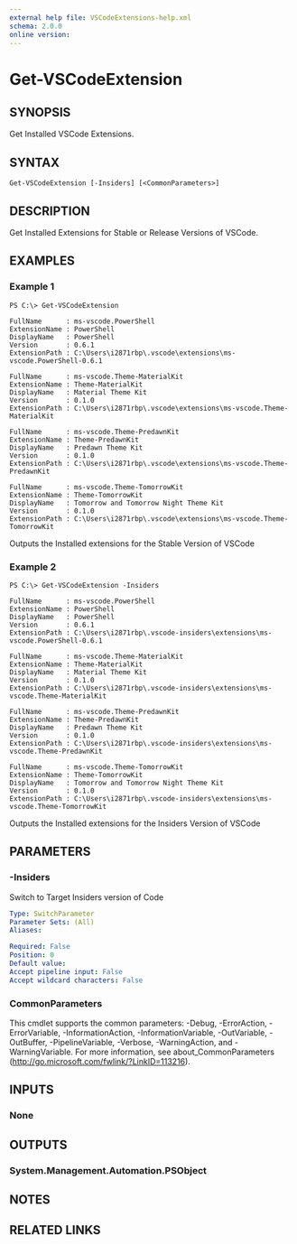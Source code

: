 ```yaml
---
external help file: VSCodeExtensions-help.xml
schema: 2.0.0
online version: 
---
```


# Get-VSCodeExtension
## SYNOPSIS
Get Installed VSCode Extensions.
## SYNTAX

```
Get-VSCodeExtension [-Insiders] [<CommonParameters>]
```

## DESCRIPTION
Get Installed Extensions for Stable or Release Versions of VSCode.
## EXAMPLES

### Example 1
```
PS C:\> Get-VSCodeExtension

FullName      : ms-vscode.PowerShell
ExtensionName : PowerShell
DisplayName   : PowerShell
Version       : 0.6.1
ExtensionPath : C:\Users\i2871rbp\.vscode\extensions\ms-vscode.PowerShell-0.6.1

FullName      : ms-vscode.Theme-MaterialKit
ExtensionName : Theme-MaterialKit
DisplayName   : Material Theme Kit
Version       : 0.1.0
ExtensionPath : C:\Users\i2871rbp\.vscode\extensions\ms-vscode.Theme-MaterialKit

FullName      : ms-vscode.Theme-PredawnKit
ExtensionName : Theme-PredawnKit
DisplayName   : Predawn Theme Kit
Version       : 0.1.0
ExtensionPath : C:\Users\i2871rbp\.vscode\extensions\ms-vscode.Theme-PredawnKit

FullName      : ms-vscode.Theme-TomorrowKit
ExtensionName : Theme-TomorrowKit
DisplayName   : Tomorrow and Tomorrow Night Theme Kit
Version       : 0.1.0
ExtensionPath : C:\Users\i2871rbp\.vscode\extensions\ms-vscode.Theme-TomorrowKit
```

Outputs the Installed extensions for the Stable Version of VSCode
### Example 2
```
PS C:\> Get-VSCodeExtension -Insiders

FullName      : ms-vscode.PowerShell
ExtensionName : PowerShell
DisplayName   : PowerShell
Version       : 0.6.1
ExtensionPath : C:\Users\i2871rbp\.vscode-insiders\extensions\ms-vscode.PowerShell-0.6.1

FullName      : ms-vscode.Theme-MaterialKit
ExtensionName : Theme-MaterialKit
DisplayName   : Material Theme Kit
Version       : 0.1.0
ExtensionPath : C:\Users\i2871rbp\.vscode-insiders\extensions\ms-vscode.Theme-MaterialKit

FullName      : ms-vscode.Theme-PredawnKit
ExtensionName : Theme-PredawnKit
DisplayName   : Predawn Theme Kit
Version       : 0.1.0
ExtensionPath : C:\Users\i2871rbp\.vscode-insiders\extensions\ms-vscode.Theme-PredawnKit

FullName      : ms-vscode.Theme-TomorrowKit
ExtensionName : Theme-TomorrowKit
DisplayName   : Tomorrow and Tomorrow Night Theme Kit
Version       : 0.1.0
ExtensionPath : C:\Users\i2871rbp\.vscode-insiders\extensions\ms-vscode.Theme-TomorrowKit
```

Outputs the Installed extensions for the Insiders Version of VSCode
## PARAMETERS

### -Insiders
Switch to Target Insiders version of Code

```yaml
Type: SwitchParameter
Parameter Sets: (All)
Aliases: 

Required: False
Position: 0
Default value: 
Accept pipeline input: False
Accept wildcard characters: False
```

### CommonParameters
This cmdlet supports the common parameters: -Debug, -ErrorAction, -ErrorVariable, -InformationAction, -InformationVariable, -OutVariable, -OutBuffer, -PipelineVariable, -Verbose, -WarningAction, and -WarningVariable. For more information, see about_CommonParameters (http://go.microsoft.com/fwlink/?LinkID=113216).
## INPUTS

### None

## OUTPUTS

### System.Management.Automation.PSObject

## NOTES

## RELATED LINKS

